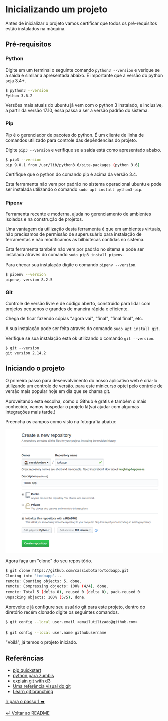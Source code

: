 # Inicializando um projeto

Antes de inicializar o projeto vamos certificar que todos os pré-requisitos estão instalados na máquina.

## Pré-requisitos

### Python

Digite em um terminal o seguinte comando `python3 --version` e verique se a saída é similar a apresentada abaixo.
É importante que a versão do python seja 3.4+.

```bash
$ python3 --version
Python 3.6.2
```

Versões mais atuais do ubuntu já vem com o python 3 instalado, e inclusive, a partir da versão 17.10, essa passa a ser a versão padrão do sistema.

### Pip

Pip é o gerenciador de pacotes do python. É um cliente de linha de comandos utilizado para controle das depêndencias do projeto.

Digite `pip3 --version` e verifique se a saída está como apresentado abaixo.

```bash
$ pip3 --version
pip 9.0.1 from /usr/lib/python3.6/site-packages (python 3.6)
```
Certifique que o python do comando pip é acima da versão 3.4.

Esta ferramenta não vem por padrão no sistema operacional ubuntu e pode ser instalada utilizando o comando `sudo apt install python3-pip`.

### Pipenv

Ferramenta recente e moderna, ajuda no gerenciamento de ambientes isolados e na construção de projetos.

Uma vantagem da utilização desta ferramenta é que em ambientes virtuais, não precisamos de permissão de superusuário para instalação de ferramentas e não modificamos as bilbiotecas contidas no sistema.

Esta ferramenta também não vem por padrão no sitema e pode ser instalada através do comando `sudo pip3 install pipenv`.

Para checar sua instalação digite o comando `pipenv --version`.

```bash
$ pipenv --version
pipenv, version 8.2.5
```

### Git

Controle de versão livre e de código aberto, construido para lidar com projetos pequenos e grandes de maneira rápida e eficiente.

Chega de ficar fazendo cópias "agora vai", "final", "final final", etc.

A sua instalação pode ser feita através do comando `sudo apt install git`.

Verifique se sua instalação está ok utilizando o comando `git --version`.

```
$ git --version
git version 2.14.2
```

## Iniciando o projeto

O primeiro passo para desenvolvimento do nosso aplicativo web é cria-lo utilizando um controle de versão. para este minicurso optei pelo controle de versão mais popular hoje em dia que se chama git.

Aproveitando esta escolha, como o Github é grátis e também o mais conhecido, vamos hospedar o projeto lá(vai ajudar com algumas integrações mais tarde.)

Preencha os campos como visto na fotografia abaixo:

![novo repositório](novorepo.png "Novo repositório")

Agora faça um "clone" do seu repositório.

```bash
$ git clone https://github.com/cassiobotaro/todoapp.git
Cloning into 'todoapp'...
remote: Counting objects: 5, done.
remote: Compressing objects: 100% (4/4), done.
remote: Total 5 (delta 0), reused 0 (delta 0), pack-reused 0
Unpacking objects: 100% (5/5), done.

```

Aproveite e já configure seu usuário git para este projeto, dentro do diretório recém clonado digite os seguintes comandos.

```bash
$ git config --local user.email <emailutilizado@github.com>

$ git config --local user.name githubusername
```

"Voilá", já temos o projeto iniciado.

## Referências

- [pip quickstart](https://pip.pypa.io/en/stable/quickstart/)
- [python para zumbis](https://www.youtube.com/channel/UCripRddD4BnaMcU833ExuwA)
- [explain git with d3](http://onlywei.github.io/explain-git-with-d3/#)
- [Uma referência visual do git](http://marklodato.github.io/visual-git-guide/index-pt.html)
- [Learn git branching](https://learngitbranching.js.org/)

[Ir para o passo 1 :arrow_right:](passo01.md)

[:leftwards_arrow_with_hook: Voltar ao README ](README.md)
